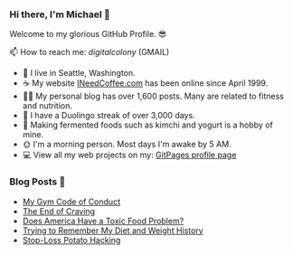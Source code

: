 ### Hi there, I'm Michael 👋

Welcome to my glorious GitHub Profile. 😎

📫 How to reach me: _digitalcolony_ (GMAIL)

- 🌳 I live in Seattle, Washington.
- ☕ My website [INeedCoffee.com](https://ineedcoffee.com) has been online since April 1999.
- 💪🏼 My personal blog has over 1,600 posts. Many are related to fitness and nutrition.
- 🍎 I have a Duolingo streak of over 3,000 days.
- 🥕 Making fermented foods such as kimchi and yogurt is a hobby of mine.
- 🌞 I'm a morning person. Most days I'm awake by 5 AM.
- 💻 View all my web projects on my: [GitPages profile page](https://digitalcolony.github.io/)

### Blog Posts 📝

<!-- BLOG-POST-LIST:START -->
- [My Gym Code of Conduct](https://criticalmas.org/2024/11/my-gym-code-of-conduct/)
- [The End of Craving](https://criticalmas.org/2024/10/the-end-of-craving/)
- [Does America Have a Toxic Food Problem?](https://criticalmas.org/2024/10/does-america-have-a-toxic-food-problem/)
- [Trying to Remember My Diet and Weight History](https://criticalmas.org/2024/09/trying-to-remember-my-diet-and-weight-history/)
- [Stop-Loss Potato Hacking](https://criticalmas.org/2024/09/stop-loss-potato-hacking/)
<!-- BLOG-POST-LIST:END -->
